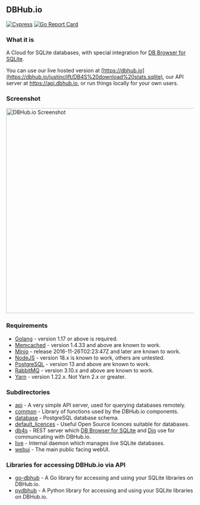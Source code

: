 ## DBHub.io

[![Cypress](https://github.com/sqlitebrowser/dbhub.io/actions/workflows/cypress.yml/badge.svg)](https://github.com/sqlitebrowser/dbhub.io/actions/workflows/cypress.yml)
[![Go Report Card](https://goreportcard.com/badge/github.com/sqlitebrowser/dbhub.io)](https://goreportcard.com/report/github.com/sqlitebrowser/dbhub.io)


### What it is

A Cloud for SQLite databases, with special integration for [DB Browser for SQLite](http://sqlitebrowser.org).

You can use our live hosted version at [https://dbhub.io](https://dbhub.io/justinclift/DB4S%20download%20stats.sqlite),
our API server at https://api.dbhub.io, or run things locally for your own users.

### Screenshot

<img src="https://github.com/sqlitebrowser/db4s-screenshots/raw/master/dbhub/2017-08-10/00-database_view_page.png" alt="DBHub.io Screenshot" align="middle" width="550px" />

### Requirements

* [Golang](https://golang.org) - version 1.17 or above is required.
* [Memcached](https://memcached.org) - version 1.4.33 and above are known to work.
* [Minio](https://minio.io) - release 2016-11-26T02:23:47Z and later are known to work.
* [NodeJS](https://nodejs.org) - version 18.x is known to work, others are untested.
* [PostgreSQL](https://www.postgresql.org) - version 13 and above are known to work.
* [RabbitMQ](https://www.rabbitmq.com) - version 3.10.x and above are known to work.
* [Yarn](https://classic.yarnpkg.com) - version 1.22.x.  Not Yarn 2.x or greater.

### Subdirectories

* [api](api/) - A very simple API server, used for querying databases remotely.
* [common](common/) - Library of functions used by the DBHub.io components.
* [database](database/) - PostgreSQL database schema.
* [default_licences](default_licences/) - Useful Open Source licences suitable for databases.
* [db4s](db4s/) - REST server which [DB Browser for SQLite](http://sqlitebrowser.org)
  and [Dio](https://github.com/sqlitebrowser/dio) use for communicating with DBHub.io.
* [live](live/) - Internal daemon which manages live SQLite databases.
* [webui](webui/) - The main public facing webUI.

### Libraries for accessing DBHub.io via API

* [go-dbhub](https://github.com/sqlitebrowser/go-dbhub) - A Go library for accessing and using your SQLite libraries on DBHub.io.
* [pydbhub](https://github.com/LeMoussel/pydbhub) - A Python library for accessing and using your SQLite libraries on DBHub.io.
